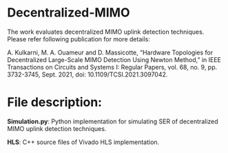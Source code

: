 # Decentralized-MIMO
The work evaluates decentralized MIMO uplink detection techniques. Please refer following publication for more details:

A. Kulkarni, M. A. Ouameur and D. Massicotte, “Hardware Topologies for Decentralized Large-Scale MIMO Detection Using Newton Method,” in IEEE Transactions on Circuits and Systems I: Regular Papers, vol. 68, no. 9, pp. 3732-3745, Sept. 2021, doi: 10.1109/TCSI.2021.3097042. 

# File description:
**Simulation.py**: Python implementation for simulating SER of decentralized MIMO uplink detection techniques.

**HLS**: C++ source files of Vivado HLS implementation.
